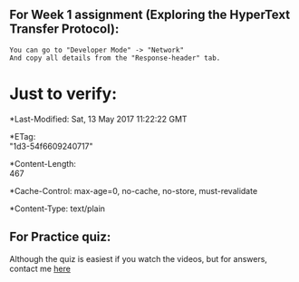 ## For Week 1 assignment (Exploring the HyperText Transfer Protocol):
	You can go to "Developer Mode" -> "Network"
	And copy all details from the "Response-header" tab.

	
# Just to verify:

*Last-Modified:	
	Sat, 13 May 2017 11:22:22 GMT

*ETag:	
	"1d3-54f6609240717"

*Content-Length:	
	467

*Cache-Control:
	max-age=0, no-cache, no-store, must-revalidate

*Content-Type:
	text/plain

## For Practice quiz:
 Although the quiz is easiest if you watch the videos, but for answers, contact me [here](https://github.com/pyprogr/Django-for-everybody/issues)

